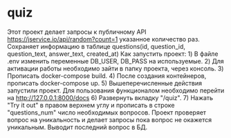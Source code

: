 # quiz
Этот проект делает запросы к публичному API https://jservice.io/api/random?count=1 указанное количество раз.
Сохраняет информацию в таблице questions(id, question_id, question_text, answer_text, created_at)
Как запустить проект:
    1) В файле .env изменить переменные DB_USER, DB_PASS на используемые.
    2) Для активации работы необходимо зайти в папку проекта, через консоль.
    3) Прописать docker-compose build. 
    4) После создания контейнеров, прописать docker-compose up.
    5) Вышеперечисленные действия запустили проект. Для пользования функционалом необходимо перейти на http://127.0.0.1:8000/docs
    6) Развернуть вкладку "/quiz".
    7) Нажать "Try it out" в правом верхнем углу и прописать в строке "questions_num" число необходимых вопросов.
Проект проверяет вопрос на уникальность и делает запросы пока вопрос не окажется уникальным.
Выводит последний вопрос в БД.
    

